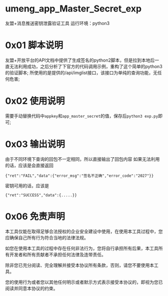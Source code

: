 # umeng_app_Master_Secret_exp
友盟+消息推送密钥泄露验证工具
运行环境：python3

# 0x01 脚本说明
友盟+开放平台的API文档中提供了生成签名的python2脚本，但是拉到本地后一直无法利用成功，之后分析了下官方的代码调用示例，重构了这个简单的python3的验证脚本;
所使用的是提供的/api/imglist接口，该接口为单纯的查询功能，无任何危害;

# 0x02 使用说明
需要手动替换代码中`appkey`和`app_master_secret`的值，保存后`python3 exp.py`即可;

# 0x03 输出说明
由于不同环境下查询的回包不一定相同，所以直接输出了回包内容
如果无法利用的话，应该是会直接返回
```
{"ret":"FAIL","data":{"error_msg":"签名不正确","error_code":"2027"}}
```
密钥可用的话，应该是
```
{"ret":"SUCCESS","data":{.....}}
```

# 0x06 免责声明
本工具仅能在取得足够合法授权的企业安全建设中使用，在使用本工具过程中，您应确保自己所有行为符合当地的法律法规。

如您在使用本工具的过程中存在任何非法行为，您将自行承担所有后果，本工具所有开发者和所有贡献者不承担任何法律及连带责任。

除非您已充分阅读、完全理解并接受本协议所有条款，否则，请您不要使用本工具。

您的使用行为或者您以其他任何明示或者默示方式表示接受本协议的，即视为您已阅读并同意本协议的约束。

